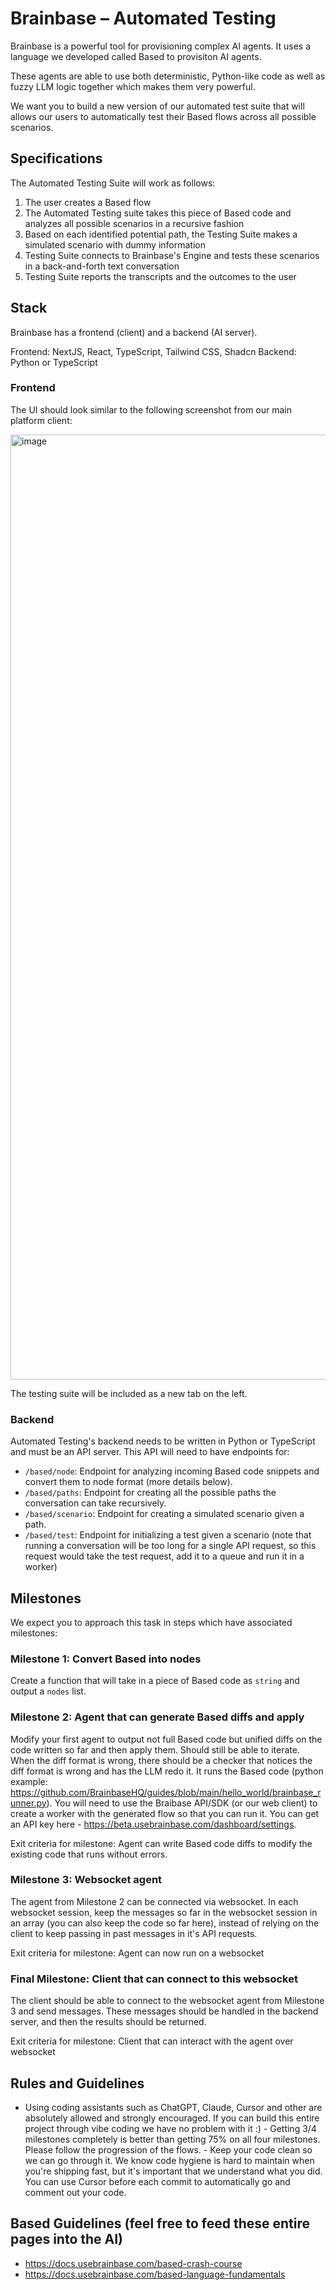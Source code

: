 # Brainbase – Automated Testing
Brainbase is a powerful tool for provisioning complex AI agents. It uses a language we developed called Based to provisiton AI agents.

These agents are able to use both deterministic, Python-like code as well as fuzzy LLM logic together which makes them very powerful.

We want you to build a new version of our automated test suite that will allows our users to automatically test their Based flows across all possible scenarios.

## Specifications
The Automated Testing Suite will work as follows:

1. The user creates a Based flow
2. The Automated Testing suite takes this piece of Based code and analyzes all possible scenarios in a recursive fashion
3. Based on each identified potential path, the Testing Suite makes a simulated scenario with dummy information
4. Testing Suite connects to Brainbase's Engine and tests these scenarios in a back-and-forth text conversation
5. Testing Suite reports the transcripts and the outcomes to the user

## Stack

Brainbase has a frontend (client) and a backend (AI server).

Frontend: NextJS, React, TypeScript, Tailwind CSS, Shadcn
Backend: Python or TypeScript

### Frontend
The UI should look similar to the following screenshot from our main platform client:

<img width="1512" alt="image" src="https://github.com/user-attachments/assets/b76fea94-a16d-4ea9-b17b-f4687877d2f1" />

The testing suite will be included as a new tab on the left.

### Backend
Automated Testing's backend needs to be written in Python or TypeScript and must be an API server. This API will need to have endpoints for:

- `/based/node`: Endpoint for analyzing incoming Based code snippets and convert them to node format (more details below).
- `/based/paths`: Endpoint for creating all the possible paths the conversation can take recursively.
- `/based/scenario`: Endpoint for creating a simulated scenario given a path.
- `/based/test`: Endpoint for initializing a test given a scenario (note that running a conversation will be too long for a single API request, so this request would take the test request, add it to a queue and run it in a worker)
  
## Milestones
We expect you to approach this task in steps which have associated milestones:

### Milestone 1: Convert Based into nodes
Create a function that will take in a piece of Based code as `string` and output a `nodes` list.



### Milestone 2: Agent that can generate Based diffs and apply
Modify your first agent to output not full Based code but unified diffs on the code written so far and then apply them. Should still be able to iterate. When the diff format is wrong, there should be a checker that notices the diff format is wrong and has the LLM redo it. It runs the Based code (python example:
https://github.com/BrainbaseHQ/guides/blob/main/hello_world/brainbase_runner.py). You will need to use the Braibase API/SDK (or our web client) to create a worker with the generated flow so that you can run it. You can get an API key here - https://beta.usebrainbase.com/dashboard/settings.

Exit criteria for milestone: Agent can write Based code diffs to modify the existing code that runs without errors.

### Milestone 3: Websocket agent
The agent from Milestone 2 can be connected via websocket. In each websocket session, keep the messages so far in the websocket session in an array (you can also keep the code so far here), instead of relying on the client to keep passing in past messages in it's API requests.

Exit criteria for milestone: Agent can now run on a websocket

### Final Milestone: Client that can connect to this websocket
The client should be able to connect to the websocket agent from Milestone 3 and send messages. These messages should be handled in the backend server, and then the results should be returned.

Exit criteria for milestone: Client that can interact with the agent over websocket

## Rules and Guidelines
- Using coding assistants such as ChatGPT, Claude, Cursor and other are absolutely allowed and strongly encouraged. If you can build this entire project through vibe coding we have no problem with it :)
- Getting 3/4 milestones completely is better than getting 75% on all four milestones. Please follow the progression of the flows.
- Keep your code clean so we can go through it. We know code hygiene is hard to maintain when you're shipping fast, but it's important that we understand what you did. You can use Cursor before each commit to automatically go and comment out your code.

## Based Guidelines (feel free to feed these entire pages into the AI)
- https://docs.usebrainbase.com/based-crash-course
- https://docs.usebrainbase.com/based-language-fundamentals
